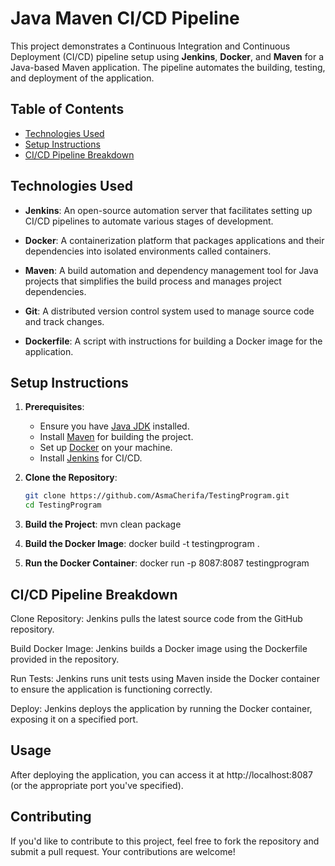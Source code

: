 # Java Maven CI/CD Pipeline

This project demonstrates a Continuous Integration and Continuous Deployment (CI/CD) pipeline setup using **Jenkins**, **Docker**, and **Maven** for a Java-based Maven application. The pipeline automates the building, testing, and deployment of the application.

## Table of Contents

- [Technologies Used](#technologies-used)
- [Setup Instructions](#setup-instructions)
- [CI/CD Pipeline Breakdown](#cicd-pipeline-breakdown)


## Technologies Used

- **Jenkins**: An open-source automation server that facilitates setting up CI/CD pipelines to automate various stages of development.
  
- **Docker**: A containerization platform that packages applications and their dependencies into isolated environments called containers.

- **Maven**: A build automation and dependency management tool for Java projects that simplifies the build process and manages project dependencies.

- **Git**: A distributed version control system used to manage source code and track changes.

- **Dockerfile**: A script with instructions for building a Docker image for the application.


## Setup Instructions

1. **Prerequisites**:
   - Ensure you have [Java JDK](https://www.oracle.com/java/technologies/javase-jdk11-downloads.html) installed.
   - Install [Maven](https://maven.apache.org/download.cgi) for building the project.
   - Set up [Docker](https://www.docker.com/get-started) on your machine.
   - Install [Jenkins](https://www.jenkins.io/doc/book/installing/) for CI/CD.

2. **Clone the Repository**:
   ```bash
   git clone https://github.com/AsmaCherifa/TestingProgram.git
   cd TestingProgram
3. **Build the Project**:
  mvn clean package
4. **Build the Docker Image**:
docker build -t testingprogram .
5. **Run the Docker Container**:
docker run -p 8087:8087 testingprogram


## CI/CD Pipeline Breakdown
Clone Repository: Jenkins pulls the latest source code from the GitHub repository.

Build Docker Image: Jenkins builds a Docker image using the Dockerfile provided in the repository.

Run Tests: Jenkins runs unit tests using Maven inside the Docker container to ensure the application is functioning correctly.

Deploy: Jenkins deploys the application by running the Docker container, exposing it on a specified port.

## Usage
After deploying the application, you can access it at http://localhost:8087 (or the appropriate port you've specified).

## Contributing
If you'd like to contribute to this project, feel free to fork the repository and submit a pull request. Your contributions are welcome!

